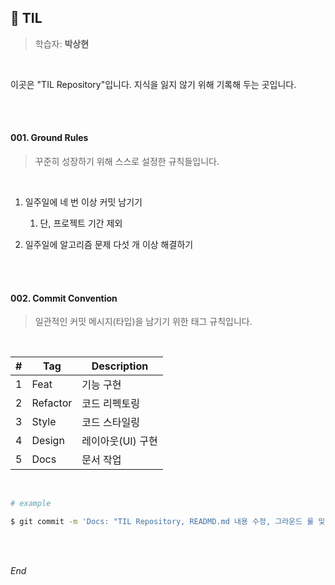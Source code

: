 ## 🌱 TIL

> 학습자: **박상현**

<br />

이곳은 "TIL Repository"입니다. 지식을 잃지 않기 위해 기록해 두는 곳입니다.

<br />

<br />

#### 001. Ground Rules

> 꾸준히 성장하기 위해 스스로 설정한 규칙들입니다.

<br />

1. 일주일에 네 번 이상 커밋 남기기
   1. 단, 프로젝트 기간 제외

2. 일주일에 알고리즘 문제 다섯 개 이상 해결하기

<br />

<br />

#### 002. Commit Convention

> 일관적인 커밋 메시지(타입)을 남기기 위한 태그 규칙입니다.

<br />

| #    | Tag      | Description       |
| ---- | -------- | ----------------- |
| 1    | Feat     | 기능 구현         |
| 2    | Refactor | 코드 리펙토링     |
| 3    | Style    | 코드 스타일링     |
| 4    | Design   | 레이아웃(UI) 구현 |
| 5    | Docs     | 문서 작업         |

<br />

```bash
# example

$ git commit -m 'Docs: "TIL Repository, READMD.md 내용 수정, 그라운드 룰 및 커밋 컨벤션 내용 수정"'
```

<br />

<br />

*End*
